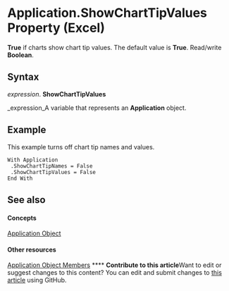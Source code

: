 
# Application.ShowChartTipValues Property (Excel)

 **True** if charts show chart tip values. The default value is **True**. Read/write  **Boolean**.


## Syntax

 _expression_. **ShowChartTipValues**

 _expression_A variable that represents an  **Application** object.


## Example

This example turns off chart tip names and values.


```
With Application 
 .ShowChartTipNames = False 
 .ShowChartTipValues = False 
End With
```


## See also


#### Concepts


 [Application Object](19b73597-5cf9-4f56-8227-b5211f657f6f.md)
#### Other resources


 [Application Object Members](4cb9ca42-8d07-cc9c-2d80-4eb9a5921e1e.md)
****   **Contribute to this article**Want to edit or suggest changes to this content? You can edit and submit changes to  [this article](https://github.com/jhershey00/VBA_Excel_Test/OpenXMLCon/articles/886b2cf9-f6b3-3770-3082-28f2f99863cd.md) using GitHub.

